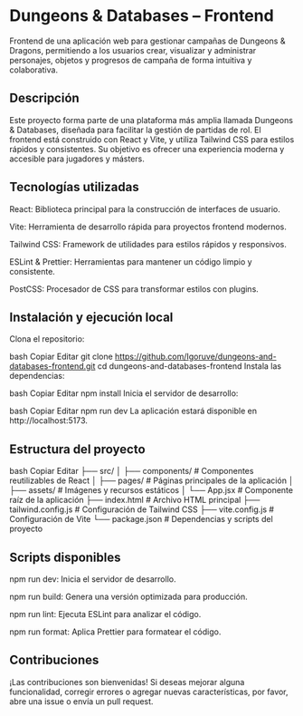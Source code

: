 # Dungeons & Databases – Frontend
Frontend de una aplicación web para gestionar campañas de Dungeons & Dragons, permitiendo a los usuarios crear, visualizar y administrar personajes, objetos y progresos de campaña de forma intuitiva y colaborativa.

## Descripción
Este proyecto forma parte de una plataforma más amplia llamada Dungeons & Databases, diseñada para facilitar la gestión de partidas de rol. El frontend está construido con React y Vite, y utiliza Tailwind CSS para estilos rápidos y consistentes. Su objetivo es ofrecer una experiencia moderna y accesible para jugadores y másters.

## Tecnologías utilizadas
React: Biblioteca principal para la construcción de interfaces de usuario.

Vite: Herramienta de desarrollo rápida para proyectos frontend modernos.

Tailwind CSS: Framework de utilidades para estilos rápidos y responsivos.

ESLint & Prettier: Herramientas para mantener un código limpio y consistente.

PostCSS: Procesador de CSS para transformar estilos con plugins.

## Instalación y ejecución local
Clona el repositorio:

bash
Copiar
Editar
git clone https://github.com/Igoruve/dungeons-and-databases-frontend.git
cd dungeons-and-databases-frontend
Instala las dependencias:

bash
Copiar
Editar
npm install
Inicia el servidor de desarrollo:

bash
Copiar
Editar
npm run dev
La aplicación estará disponible en http://localhost:5173.

## Estructura del proyecto
bash
Copiar
Editar
├── src/
│   ├── components/       # Componentes reutilizables de React
│   ├── pages/            # Páginas principales de la aplicación
│   ├── assets/           # Imágenes y recursos estáticos
│   └── App.jsx           # Componente raíz de la aplicación
├── index.html            # Archivo HTML principal
├── tailwind.config.js    # Configuración de Tailwind CSS
├── vite.config.js        # Configuración de Vite
└── package.json          # Dependencias y scripts del proyecto

## Scripts disponibles
npm run dev: Inicia el servidor de desarrollo.

npm run build: Genera una versión optimizada para producción.

npm run lint: Ejecuta ESLint para analizar el código.

npm run format: Aplica Prettier para formatear el código.

## Contribuciones
¡Las contribuciones son bienvenidas! Si deseas mejorar alguna funcionalidad, corregir errores o agregar nuevas características, por favor, abre una issue o envía un pull request.
